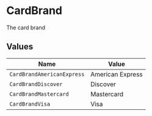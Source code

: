 # CardBrand

The card brand


## Values

| Name                       | Value                      |
| -------------------------- | -------------------------- |
| `CardBrandAmericanExpress` | American Express           |
| `CardBrandDiscover`        | Discover                   |
| `CardBrandMastercard`      | Mastercard                 |
| `CardBrandVisa`            | Visa                       |